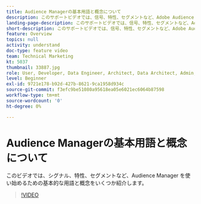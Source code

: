 ```yaml
---
title: Audience Managerの基本用語と概念について
description: このサポートビデオでは、信号、特性、セグメントなど、Adobe Audience Manager を使いはじめるための基本的な用語と概念について説明します。
landing-page-description: このサポートビデオでは、信号、特性、セグメントなど、Adobe Audience Manager を使いはじめるための基本的な用語と概念について説明します。
short-description: このサポートビデオでは、信号、特性、セグメントなど、Adobe Audience Manager を使いはじめるための基本的な用語と概念について説明します。
feature: Overview
topics: null
activity: understand
doc-type: feature video
team: Technical Marketing
kt: 5037
thumbnail: 33887.jpg
role: User, Developer, Data Engineer, Architect, Data Architect, Admin, Leader
level: Beginner
exl-id: 9721e178-b92d-427b-8621-9ca1958d934c
source-git-commit: f3efc9be51080a95618ea05e6021ec6064b87598
workflow-type: tm+mt
source-wordcount: '0'
ht-degree: 0%

---
```


# Audience Managerの基本用語と概念について

このビデオでは、シグナル、特性、セグメントなど、Audience Manager を使い始めるための基本的な用語と概念をいくつか紹介します。

>[!VIDEO](https://video.tv.adobe.com/v/33887/?quality=12)
